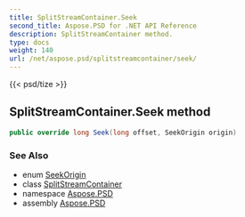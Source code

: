 ```yaml
---
title: SplitStreamContainer.Seek
second_title: Aspose.PSD for .NET API Reference
description: SplitStreamContainer method. 
type: docs
weight: 140
url: /net/aspose.psd/splitstreamcontainer/seek/
---
```

{{< psd/tize >}}
## SplitStreamContainer.Seek method

```csharp
public override long Seek(long offset, SeekOrigin origin)
```

### See Also

* enum [SeekOrigin](../../seekorigin/)
* class [SplitStreamContainer](../)
* namespace [Aspose.PSD](../../splitstreamcontainer/)
* assembly [Aspose.PSD](../../../)



